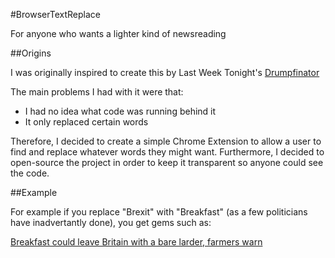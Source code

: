 #BrowserTextReplace

For anyone who wants a lighter kind of newsreading

##Origins

I was originally inspired to create this by Last Week Tonight's [Drumpfinator](https://chrome.google.com/webstore/detail/drumpfinator/hcimhbfpiofdihhdnofbdlhjcmjopilp)  

The main problems I had with it were that:

- I had no idea what code was running behind it
- It only replaced certain words

Therefore, I decided to create a simple Chrome Extension to allow a user to find and replace whatever words they might want. Furthermore, I decided to open-source the project in order to keep it transparent so anyone could see the code.

##Example

For example if you replace "Brexit" with "Breakfast" (as a few politicians have inadvertantly done), you get gems such as:

[Breakfast could leave Britain with a bare larder, farmers warn](https://www.theguardian.com/environment/2017/aug/05/brexit-could-leave-britain-with-a-bare-larder-farmers-warn)  



